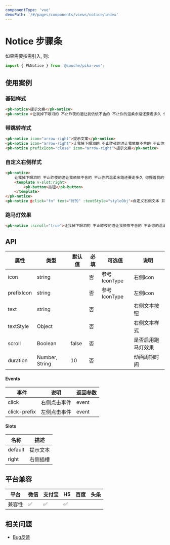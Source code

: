 ```yaml
---
componentType: 'vue'
demoPath: '/#/pages/components/views/notice/index'
---
```


# Notice 步骤条

如果需要按需引入, 则:

```js
import { PkNotice } from '@souche/pika-vue';
```

## 使用案例

### 基础样式

```html
<pk-notice>提示文案</pk-notice>
<pk-notice >让我掉下眼泪的 不止昨夜的酒让我依依不舍的 不止你的温柔余路还要走多久 你攥着我的手</pk-notice>
```

### 带跳转样式

```html
<pk-notice icon="arrow-right">提示文案</pk-notice>
<pk-notice icon="arrow-right">让我掉下眼泪的 不止昨夜的酒让我依依不舍的 不止你的温柔余路还要走多久 你攥着我的手</pk-notice>
<pk-notice prefixIcon="close" icon="arrow-right">提示文案</pk-notice>
```

### 自定义右侧样式

```html
<pk-notice>
    让我掉下眼泪的 不止昨夜的酒让我依依不舍的 不止你的温柔余路还要走多久 你攥着我的手
    <template v-slot:right>
        <pk-button>按钮</pk-button>
    </template>
</pk-notice>
<pk-notice @click="fn" text="好的" :textStyle="styleObj">自定义右侧文本 并且支持修改右侧文本样式</pk-notice>
```

### 跑马灯效果

```html
<pk-notice :scroll="true">让我掉下眼泪的 不止昨夜的酒让我依依不舍的 不止你的温柔余路还要走多久 你攥着我的手</pk-notice>
```


## API

| 属性 | 类型 | 默认值 | 必填 | 可选值 | 说明 |
| --- | --- | --- | --- | --- | --- |
| icon | string |  | 否 | 参考IconType | 右侧icon |
| prefixIcon | string |  | 否 | 参考IconType | 左侧icon |
| text | string |  | 否 |  | 右侧文本按钮 |
| textStyle | Object |  | 否 |  | 右侧文本样式 |
| scroll | Boolean | false | 否 |  | 是否启用跑马灯效果 |
| duration | Number, String | 10 | 否 |  | 动画周期时间 |



#### Events

| 事件 | 说明 | 返回参数 |
| --- | --- | --- |
| click | 右侧点击事件 | event |
| click-prefix | 左侧点击事件 | event |

#### Slots

| 名称 | 描述 |
| --- | --- |
| default | 提示文本 |
| right | 右侧插槽 |


## 平台兼容

| 平台   | 微信 | 支付宝 | H5  | 百度 | 头条 |
| ------ | ---- | ------ | --- | ---- | ---- |
| 兼容性 | ✅    | ✅      | ✅   |      |      |

## 相关问题

- [Bug反馈](https://git.souche-inc.com/souhce-Taro/pika-ui/issues/new)
